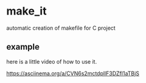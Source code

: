 # make_it
automatic creation of makefile for C project

## example
here is a little video of how to use it.

https://asciinema.org/a/CVN6s2mctdpllF3DZfl1aTBjS